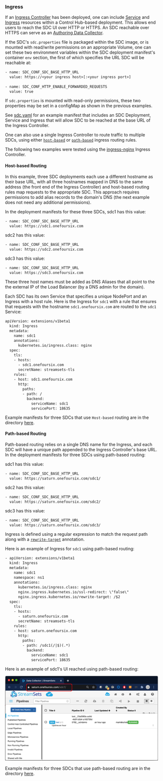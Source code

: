 ### Ingress

If an [Ingress Controller](https://kubernetes.io/docs/concepts/services-networking/ingress-controllers/) has been deployed, one can include [Service](https://kubernetes.io/docs/concepts/services-networking/service/) and [Ingress](https://kubernetes.io/docs/concepts/services-networking/ingress/) resources within a Control Hub-based deployment. This allows end users to reach the SDC UI over HTTP or HTTPS.  An SDC reachable over HTTPS can serve as an [Authoring Data Collector](https://streamsets.com/documentation/controlhub/latest/help/controlhub/UserGuide/DataCollectors/PDesigner_AuthoringSDC.html?hl=authoring%2Cdata%2Ccollectors).

If the SDC's <code>sdc.properties</code> file is packaged within the SDC image, or is mounted with read/write permissions on an appropriate Volume, one can set these two environment variables within the SDC deployment manifest's container <code>env</code> section, the first of which specifies the URL SDC will be reachable at:

    - name: SDC_CONF_SDC_BASE_HTTP_URL
      value: https://<your ingress host>[:<your ingress port>]
    
    - name: SDC_CONF_HTTP_ENABLE_FORWARDED_REQUESTS
      value: true

If <code>sdc.properties</code> is mounted with read-only permissions, these two properties may be set in a configMap as shown in the previous examples.

See [sdc.yaml](sdc.yaml) for an example manifest that includes an SDC Deployment, Service and Ingress that will allow SDC to be reached at the base URL of the Ingress Controller.

One can also use a single Ingress Controller to route traffic to multiple SDCs, using either [<code>host-based</code>](https://kubernetes.github.io/ingress-nginx/user-guide/basic-usage/) or [<code>path-based</code>](https://kubernetes.github.io/ingress-nginx/user-guide/ingress-path-matching/) ingress routing rules. 

The following two examples were tested using the [ingress-nginx](https://kubernetes.github.io/ingress-nginx/) Ingress Controller.

#### Host-based Routing

In this example, three SDC deployments each use a different hostname as their base URL, with all three hostnames mapped in DNS to the same address (the front end of the Ingress Controller) and host-based routing rules map requests to the appropriate SDC.  This approach requires permissions to add alias records to the domain's DNS (the next example does not need any additional permissions). 

In the deployment manifests for these three SDCs, sdc1 has this value: 

    - name: SDC_CONF_SDC_BASE_HTTP_URL
      value: https://sdc1.onefoursix.com

sdc2 has this value: 

    - name: SDC_CONF_SDC_BASE_HTTP_URL
      value: https://sdc2.onefoursix.com

sdc3 has this value:

    - name: SDC_CONF_SDC_BASE_HTTP_URL
      value: https://sdc3.onefoursix.com
      
These three host names must be added as DNS Aliases that all point to the the external IP of the Load Balancer (by a DNS admin for the domain).

Each SDC has its own Service that specifies a unique NodePort and an Ingress with a host rule. Here is the Ingress for <code>sdc1</code> with a rule that ensures that requests with the hostname <code>sdc1.onefoursix.com</code> are routed to the <code>sdc1</code> Service:


    apiVersion: extensions/v1beta1
      kind: Ingress
      metadata:
        name: sdc1
        annotations:
          kubernetes.io/ingress.class: nginx
      spec:
        tls:
        - hosts:
          - sdc1.onefoursix.com
          secretName: streamsets-tls
        rules:
        - host: sdc1.onefoursix.com
          http:
            paths:
            - path: /
              backend:
                serviceName: sdc1
                servicePort: 18635
                
                
Example manifests for three SDCs that use <code>Host-based</code> routing are in the directory [here](host-based-routing).


#### Path-based Routing

Path-based routing relies on a single DNS name for the Ingress, and each SDC will have a unique path appended to the Ingress Controller's base URL. In the deployment manifests for three SDCs using path-based routing:

sdc1 has this value: 
    
    - name: SDC_CONF_SDC_BASE_HTTP_URL
      value: https://saturn.onefoursix.com/sdc1/
    
sdc2 has this value: 
    
    - name: SDC_CONF_SDC_BASE_HTTP_URL
      value: https://saturn.onefoursix.com/sdc2/
    
sdc3 has this value:
    
    - name: SDC_CONF_SDC_BASE_HTTP_URL
      value: https://saturn.onefoursix.com/sdc3/


Ingress is defined using a regular expression to match the request path along with a [<code>rewrite-target</code>](https://kubernetes.github.io/ingress-nginx/examples/rewrite/#rewrite-target) annotation.

Here is an example of Ingress for <code>sdc1</code> using path-based routing:

    - apiVersion: extensions/v1beta1
      kind: Ingress
      metadata:
        name: sdc1
        namespace: ns1
        annotations:
          kubernetes.io/ingress.class: nginx
          nginx.ingress.kubernetes.io/ssl-redirect: \"false\"
          nginx.ingress.kubernetes.io/rewrite-target: /$2
      spec:
        tls:
        - hosts:
          - saturn.onefoursix.com
          secretName: streamsets-tls
        rules:
        - host: saturn.onefoursix.com
          http:
            paths:
            - path: /sdc1(/|$)(.*)
              backend:
                serviceName: sdc1
                servicePort: 18635


Here is an example of sdc1's UI reached using path-based routing:

<img src="images/path-based-routing.png" alt="path-based-routing" width="800"/>

Example manifests for three SDCs that use path-based routing are in the directory [here](path-based-routing).

